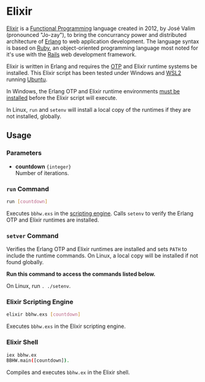 # Elixir

[Elixir] is a [Functional Programming] language created in 2012, by Jos&#233; 
Valim (pronounced "Jo-zay"), to bring the concurrancy power and distributed 
architecture of [Erlang] to web application development. The language syntax is
based on [Ruby], an object-oriented programming language most noted for it's use
with the [Rails] web development framework.

Elixir is written in Erlang and requires the [OTP] and Elixir runtime systems
be installed. This Elixir script has been tested under Windows and [WSL2] 
running [Ubuntu].

In Windows, the Erlang OTP and Elixir runtime environments [must be installed][winstall] 
before the Elixir script will execute.

In Linux, `run` and `setenv` will install a local copy of the runtimes if they
are not installed, globally.

## Usage

### Parameters

- **countdown** `{integer}`  
  Number of iterations.


### `run` Command

```sh
run [countdown]
```
Executes `bbhw.exs` in the [scripting engine][elixir]. Calls `setenv` to verify
the Erlang OTP and Elixir runtimes are installed.


### `setver` Command

Verifies the Erlang OTP and Elixir runtimes are installed and sets `PATH` to
include the runtime commands. On Linux, a local copy will be installed if not 
found globally.

**Run this command to access the commands listed below.** 

On Linux, run `. ./setenv`.


### Elixir Scripting Engine

```sh
elixir bbhw.exs [countdown]
```
Executes `bbhw.exs` in the Elixir scripting engine.


### Elixir Shell

```sh
iex bbhw.ex 
BBHW.main([countdown]).
```
Compiles and executes `bbhw.ex` in the Elixir shell.


[Elixir]:                  https://elixir-lang.org/
[Elixir: The Documentary]: https://cult.honeypot.io/originals/elixir-the-documentary/
[Erlang]:                  https://en.wikipedia.org/wiki/Erlang_(programming_language)
[Functional Programming]:  https://en.wikipedia.org/wiki/Functional_programming
[OTP]:                     https://en.wikipedia.org/wiki/Open_Telecom_Platform
[Ruby]:                    https://www.ruby-lang.org/en/
[Rails]:                   https://rubyonrails.org/
[Ubuntu]:                  https://ubuntu.com
[winstall]:                https://elixir-lang.org/install.html#windows
[WSL2]:                    https://learn.microsoft.com/en-us/windows/wsl/about
